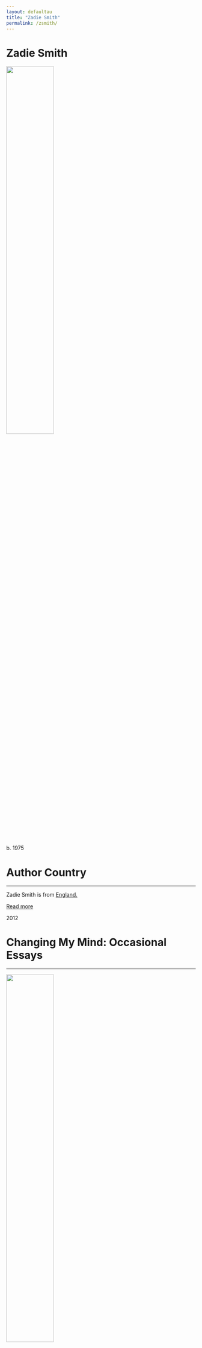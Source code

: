 ```yaml
---
layout: defaultau
title: "Zadie Smith"
permalink: /zsmith/
---
```

<!-- partial:index.partial.html -->
<div class="content">
     <h1>Zadie Smith</h1>
    <div class="quote">
        <div><img src="http://t2.gstatic.com/licensed-image?q=tbn:ANd9GcSSkEqsXcGNMED-y756RJrnriUmA33MgQbALbQTq5GblwDrZJ9AOqeMkKa8sR4m3czrIZTQdZbAuP9kelM" height="50%" width = "50%" class="logo"></div>
    </div>
    <div class="timeline">
        <div style="padding-bottom:100px;"></div>
        <div class="block">
             <div class="date right"><p class="right">b. 1975</p></div>
            <div class="dot"></div>
            <div class="left first">
            <div class="author_country">
                <h1>Author Country</h1><hr>
          <div class="aclocation">  <p>Zadie Smith is from <a href="{{ site.baseurl }}/11/">England.</a></p></div>
              <div class="acreadmore">  <a href="https://en.wikipedia.org/wiki/Zadie_Smith" target="_blank">Read more</a></div>
            </div>
            </div>
        <div class="block">
            <div class="date left"><p class="left">2012</p></div>
            <div class="dot"></div>
            <div class="right">
                <h1>Changing My Mind: Occasional Essays</h1><hr>
                <p><img src="https://m.media-amazon.com/images/I/41xM-gk4oeL.jpg" height="50%" width = "50%"></p>
                <p>
                Language: English<br/>
                Publisher: Hamish Hamilton Canada<br/>
                Pub_location: Toronto, ON, Canada<br/>
                Genre: Nonfiction<br/>
                Length: 324<br/>                   </p>
            </div>
        </div>
       <div class="block">
            <div class="date right"><p class="right">2016</p></div>
            <div class="dot"></div>
            <div class="left">
                <h1>De La Beauté</h1><hr>
                <p><img src="https://m.media-amazon.com/images/I/41GZakDpueL._SX302_BO1,204,203,200_.jpg" height="50%" width = "50%"></p>
                <p>
                Co-Author: Philippe Aronson 
	    Language: French<br/>
                Publisher: Gallimard<br/>
                Pub_location: Paris, France<br/>
                Genre: Fiction (Novel)<br/>
                Length: 608<br/>                   </p>
            </div>
        </div>
       <div class="block">
            <div class="date left"><p class="left">2017</p></div>
            <div class="dot"></div>
            <div class="right">
                <h1>Biale Zeby</h1><hr>
                <p><img src="https://m.media-amazon.com/images/I/51OKfjBOq1L._SY291_BO1,204,203,200_QL40_FMwebp_.jpg" height="50%" width = "50%"></p>
                <p>
                Co-Author(s): Zbigniew Batko; Spoleczny Instytut Wydawniczy Znak
	    Language: Polish<br/>
                Publisher: Wydawnictwo Znak<br/>
                Pub_location: Krakow, Poland<br/>
                Genre: Fiction (Novel)<br/>
                Length: 526 <br/>                   </p>
            </div>
        </div>
<div class="block">
            <div class="date right"><p class="right">2018</p></div>
            <div class="dot"></div>
            <div class="left">
                <h1>White Teeth</h1><hr>
                <p><img src="https://m.media-amazon.com/images/I/51kYGxXkUIL._SX324_BO1,204,203,200_.jpg" height="50%" width = "50%"></p>
                <p>
                Co-Author(s): Lenny Henry 
	    Language: English<br/>
                Publisher: Random House Digital, Inc.<br/>
                Pub_location: New York, NY, United States<br/>
                Genre: Fiction (Novel)<br/>
                Length: 560<br/>                   </p>
            </div>
        </div>
       <div class="block">
            <div class="date left"><p class="left">2019</p></div>
            <div class="dot"></div>
            <div class="right">
                <h1>Feel Free: Essays</h1><hr>
                <p><img src="https://m.media-amazon.com/images/I/51y3hA3bGKL._SY291_BO1,204,203,200_QL40_ML2_.jpg" height="50%" width = "50%"></p>
                <p>
                Language: English<br/>
                Publisher: Penguin<br/>
                Pub_location: London, England<br/>
                Genre: Nonfiction<br/>
                Length: 480<br/>                   </p>
            </div>
        </div>
       <div class="block">
            <div class="date right"><p class="right">2019</p></div>
            <div class="dot"></div>
            <div class="left">
                <h1>Zähne Zeigen Roman</h1><hr>
                <p><img src="https://m.media-amazon.com/images/I/51ZK4pvjR0L._SY264_BO1,204,203,200_QL40_ML2_.jpg" height="50%" width = "50%"></p>
                <p>
                Co-Author(s): Ulrike Wasel; Klaus Timmermann, 
	    Language: German<br/>
                Publisher: M. Buchergilde Gutenberg<br/>
                Pub_location: Frankfurt, Germany<br/>
                Genre: Fiction (Novel)<br/>
                Length: 656<br/>                   </p>
            </div>
        </div>
       <div class="block">
            <div class="date left"><p class="left">2020</p></div>
            <div class="dot"></div>
            <div class="right">
                <h1>Dinti Albi</h1><hr>
                <p><img src="https://www.bookblog.ro/wp-content/uploads/Carte_Dinti-albi_46804c.jpg" height="50%" width = "50%"></p>
                <p>
                Language: English<br/>
                Publisher: Litera Media Group<br/>
                Pub_location: Bucuresti, Romania<br/>
                Genre: Fiction (Novel)<br/>
                Length: 568<br/>                   </p>
            </div>
        </div>
      <div class="block">
            <div class="date right"><p class="right">2021</p></div>
            <div class="dot"></div>
            <div class="left">
                <h1>NW</h1><hr>
                <p><img src="https://upload.wikimedia.org/wikipedia/en/9/9d/NWbookcover.jpg" height="50%" width = "50%"></p>
                <p>
                Language: English<br/>
                Publisher: Penguin<br/>
                Pub_location: Amsterdam, Netherlands<br/>
                Genre: Fiction (Novel)<br/>
                Length: 304<br/>                   </p>
            </div>
        </div>
       <div class="block">
            <div class="date left"><p class="left">2021</p></div>
            <div class="dot"></div>
            <div class="right">
                <h1>The Embassy Of Cambodia</h1><hr>
                <p><img src="https://images-na.ssl-images-amazon.com/images/S/compressed.photo.goodreads.com/books/1394764120i/17565927.jpg" height="50%" width = "50%"></p>
                <p>
                Co-Author(s): Daniela Anton 
	    Language: English<br/>
                Publisher: Ernst Klett Sprachen GmbH<br/>
                Pub_location: Stuttgart, Germany<br/>
                Genre: Fiction (Novel)<br/>
                Length: 70<br/>                   </p>
            </div>
        </div>
       <div class="block">
            <div class="date right"><p class="right">2021</p></div>
            <div class="dot"></div>
            <div class="left">
                <h1>On Beauty</h1><hr>
                <p><img src="https://images-na.ssl-images-amazon.com/images/S/compressed.photo.goodreads.com/books/1598196388i/3679.jpg" height="50%" width = "50%"></p>
                <p>
                Co-Author(s): Peter Francis James
	    Language: English<br/>
                Publisher: Penguin Books<br/>
                Pub_location: London, England<br/>
                Genre: Fiction (Novel)<br/>
                Length: 445<br/>                   </p>
            </div>
        </div>
       <div class="block">
            <div class="date left"><p class="left">32</p></div>
            <div class="dot"></div>
            <div class="right">
                <h1>Weirdo</h1><hr>
                <p><img src="https://m.media-amazon.com/images/I/41rArONm2PL._SX383_BO1,204,203,200_.jpg" height="50%" width = "50%"></p>
                <p>
                Co-Author(s): Nick Laird; Magenta Fox, 
	    Language: English<br/>
                Publisher: Puffin<br/>
                Pub_location: London, England<br/>
                Genre: Fiction (Novel)<br/>
                Length: <br/>                   </p>
            </div>
        </div>
